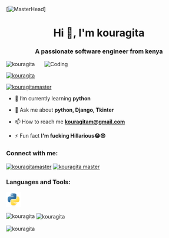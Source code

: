 
[![MasterHead](https://www.simplilearn.com/ice9/free_resources_article_thumb/Data_Science_Software_Development.jpg)]
<h1 align="center">Hi 👋, I'm kouragita</h1>
<h3 align="center">A passionate software engineer from kenya</h3>
<img align="right" alt="Coding" width="400" src="https://media.tenor.com/C9qukZqPPS4AAAAC/coding-typing.gif">

<p align="left"> <img src="https://komarev.com/ghpvc/?username=kouragita&label=Profile%20views&color=0e75b6&style=flat" alt="kouragita" /> </p>

<p align="left"> <a href="https://github.com/ryo-ma/github-profile-trophy"><img src="https://github-profile-trophy.vercel.app/?username=kouragita" alt="kouragita" /></a> </p>

<p align="left"> <a href="https://twitter.com/kouragitamaster" target="blank"><img src="https://img.shields.io/twitter/follow/kouragitamaster?logo=twitter&style=for-the-badge" alt="kouragitamaster" /></a> </p>

- 🌱 I’m currently learning **python**

- 💬 Ask me about **python, Django, Tkinter**

- 📫 How to reach me **kouragitam@gmail.com**

- ⚡ Fun fact **I'm fucking Hillarious😂😎**

<h3 align="left">Connect with me:</h3>
<p align="left">
<a href="https://twitter.com/kouragitamaster" target="blank"><img align="center" src="https://raw.githubusercontent.com/rahuldkjain/github-profile-readme-generator/master/src/images/icons/Social/twitter.svg" alt="kouragitamaster" height="30" width="40" /></a>
<a href="https://fb.com/kouragita master" target="blank"><img align="center" src="https://raw.githubusercontent.com/rahuldkjain/github-profile-readme-generator/master/src/images/icons/Social/facebook.svg" alt="kouragita master" height="30" width="40" /></a>
</p>

<h3 align="left">Languages and Tools:</h3>
<p align="left"> <a href="https://www.python.org" target="_blank" rel="noreferrer"> <img src="https://raw.githubusercontent.com/devicons/devicon/master/icons/python/python-original.svg" alt="python" width="40" height="40"/> </a> </p>

<p><img align="left" src="https://github-readme-stats.vercel.app/api/top-langs?username=kouragita&show_icons=true&locale=en&layout=compact" alt="kouragita" /></p>

<p>&nbsp;<img align="center" src="https://github-readme-stats.vercel.app/api?username=kouragita&show_icons=true&locale=en" alt="kouragita" /></p>

<p><img align="center" src="https://github-readme-streak-stats.herokuapp.com/?user=kouragita&" alt="kouragita" /></p>

